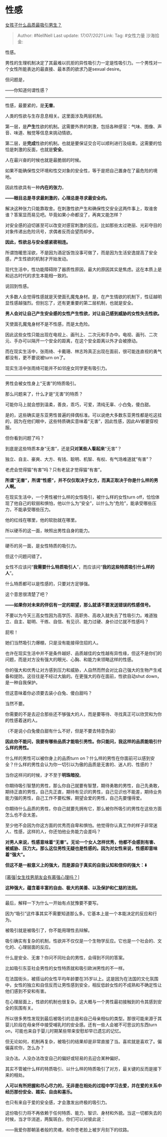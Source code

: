 # 性感

[女孩子什么品质最吸引男生？](https://www.zhihu.com/question/313462176/answer/1750706419)

> Author: #NellNell
> Last update: *17/07/2021*
> Link:
> Tag: #女性力量 
> 沙海拾金:

性感。

男性的生理机制决定了其最难以抗拒的异性吸引力一定是性吸引力。一个男性对一个女性所能表达的最直接、最本质的欲求乃是sexual desire。

但问题是，

——你知道何谓性感？

---

性感，最要紧的，是**无害**。

人类的性欲与生存息息相关。这里面涉及两层机制。

第一层，是**产生**性欲的机制。这需要外界的刺激，包括各种感官：气味、图像、声音、味道、触觉等信息来挑动情欲。

第二层，是**完成**性欲的机制。也就是要保证交合可以顺利进行及结束。这需要的恰恰是刺激的反面，也就是**安全**。

人在最兴奋的时候也就是最脆弱的时候。

如果不能确保性交环境和性交对象的安全性，等于是把自己置身在了最危险的境地。

因此性欲具有一种**内在的张力**，

**——眼目总是寻求最刺激的，心理总是寻求最安全的。**

解决这种张力只能靠取舍。在刺激性欲产生和确保性交安全这两件事上，取谁舍谁？答案显而易见吧。毕竟如果小命都没了，再爽又能怎样？

对安全感的迫切甚至可以改变对感官刺激的反应。比如那些太过艳丽、光彩夺目的对象传递出危险讯号，求偶者反而会望而却步。

**因此，性欲总与安全感紧密相连。**

所谓饱暖思淫欲，不是因为酒足饭饱没事可做了，而是因为生活安逸提高了安全感，产生性欲的机制才开始发动。

现代生活中，性功能障碍除了器质性原因，最大的原因其实是焦虑。这在本质上是和远古时代的求生本能相一致的。

说回到性感。

大多数人会觉得性感就是天使面孔魔鬼身材。是，在产生情欲的机制下，性征越明显性感越强烈。但别忘了，还有更重要的第二层机制，也就是安全。

**男人会对让自己产生安全感的女性产生性欲，对让自己感到威胁的女性失去性欲。**

天使面孔魔鬼身材不是不性感，而是太危险。

因此这些女性只能出现在电视上、画刊上、二次元和手办中。电视、画刊、二次元、手办可以隔开一个安全的距离，在这个安全距离以外才会被撩动。

而在现实生活中，张雨绮、卡戴珊、林志玲真正出现在面前，很可能连直视的勇气都没有，更不要说被turn on了。

现实生活中张雨绮可能并不如邻座女同学更有吸引力。

---

男性会被女性身上“无害”的特质吸引。

那么问题来了，什么才是“无害”的特质？

可能你马上就会想到温柔，善良，乖巧，可爱，清纯无辜、小白兔，傻白甜。

是的，这些确实是东亚男性普遍的择偶标准。可以说绝大多数东亚男性都是吃这挂的，因为在他们眼中，这些特质确实意味着“无害”，因此性感，因此AV都要穿校服。

但你看到问题了吗？

到底是这些特质本身“无害”，还是**只对某些人看起来**“无害”？

独立、自主、豪爽、大方、有钱、聪明、机智、有权、有气场难道就“有害”？

老虎会觉得猫“有害”吗？只有老鼠才觉得猫“有害”。

**所谓“无害”，所谓“性感”，并不仅仅取决于女方，而真正取决于你是什么样的男人啊。**

在现实生活中，一个男性被什么样的女性吸引，被什么样的女性turn off，恰恰体现了他自己的软弱和惧怕，他以什么为“安全”，以什么为“危险”，能承受哪些压力，不能承受哪些压力。

他的红线在哪里，他的软肋就在哪里。

所以硬币的这一面，映照出男性自身的能力。

---

硬币的另一面，是女性特质的吸引力。

但这个问题问错了。

女性不应该问“**我需要什么特质吸引人**”，而应该问“**我的这些特质吸引什么样的人**”。

什么特质都可以是性感的，只要对方足够强。

这个意思很清楚了吧？

**——如果你对未来的伴侣有一定的期望，那么就请不要发送错误的性感信号。**

不要以为今天三高女性因为高学历、高职务、高收入就失去了性吸引力。难道独立、自主、聪明、干练、自信、有见识、能力过硬、身价过亿就不性感吗？

屁啦！

她们当然吸引力爆棚，只是没有能接得住招的人。

也许在现实生活中并不是条件越好、品质越佳的女性越有异性缘，但这不是你们的问题，而是对方没有强大的眼光、心胸、和能力来领略这样的性感。

你的强大和优秀让对方感到压力和威胁，人自然而然会对比自己强大的生物产生戒备和提防。这往往是不经过大脑的。在更强大的存在面前，性欲自动shut down，是一种自我保护。

但这意味着你必须要去装小白兔、傻白甜吗？

当然不要。

你需要的不是去迎合那些还不够强大的人，而是要等待、寻找真正可以欣赏和为你的性感着迷的人。

（不是说小白兔傻白甜有什么不好，但是不要去特意伪装）

**因此你不能问，我要有哪些品质才能吸引男性。你只能问，我这样的品质能吸引什么样的男性。**

什么样的男性可以被你身上的品质turn on？什么样的男性在你面前可以感到安全？什么样的男性会认为你一切引以为傲的品质是无害的、迷人的、性感的？

当你这样问的时候，才不至于**明珠暗投**。

你期待吸引智慧的男性，那么你自己就要有智慧，期待勇敢的男性，自己先勇敢，期待正直的男性，自己先正直，期待有见识的男性，自己见识也不能差，期待业务能力强的男性，自己工作不要松懈，期望会爱的男性，自己先要懂得爱。

你期待什么品质的男性，你自己就要先拥有它，那么被你所吸引的男性在这些方面怎么也不会太差。

至少他不会因为你这方面的优秀而自卑和惧怕。他觉得你认真工作的样子非常迷人、性感，这样的人，你还怕他业务能力会差吗？

**对男人来说，性感意味着“无害”。无论一个女人怎样优秀，他都不会感到有害、被威胁、压力大。那么这位男性无疑也是性感的。因为对女性来说，性感即意味着“强大”。**

**但这不是一般意义上的强大，而是源自于真实的自我认知和信仰的强大：⬇️**

[[慕强|女生找男朋友会有慕强心理吗？]](https://www.zhihu.com/question/336232954/answer/1661337535)

**这种强大，蕴含着丰富的自由、极大的美善、以及保护和仁慈的法则。**

---

最后，解释一下为什么一开始有点犹豫要不要写。

因为“吸引”这件事其实不需要知道那么多。它基本上是一个本能决定的反应和行为。

被吸引就是被吸引了，你不能用理性去辩解。

吸引确实有复杂的机制，性欲并不仅仅是一个生物学反应。它也是一个社会的、文化的、心理层面的反应。

什么是安全、无害？你问不同社会的男性，会得到不同的答案。

比如吸引东亚社会男性的女性特质就和吸引欧洲男性的不一样。

在法国街头，被搭讪的女性平均年龄要在35岁以上。这是因为在法国的文化氛围中，女性的独立和自信反而让男性感到安全，相反低龄女性的不成熟和不确定性让他们感到不安和有害。

在心理层面上，性欲的机制也很复杂。这大概与一个男性最初接触到的令其感到安全的氛围有关。

所以很多男性发现到最后被吸引的总是和自己母亲相似的类型。那很可能来源于其婴儿阶段在母亲怀中接受哺乳时的安全感。还有一些人会被不可思议的东西turn on，可能也来自于婴儿时期某些带来安慰却早已遗忘的记忆。

但无论如何，机制再复杂，被吸引的结果却是非常直接了当。喜欢就是喜欢了。偏偏喜欢你，怎么办？

没办法。人没办法改变自己的偏好或轻易的去迎合某种偏好。

其实不管被什么样的特质吸引、以什么样的特质吸引了对方，最关键的反而是接下来的相处。

**人可以有所把握和尽心尽力的，无非是在相处的过程中学习去爱，并在爱的关系中经历那份安全、踏实、自由和喜乐。**

也只有来自于爱的安全感，才会激发出终极的吸引力。

这份吸引力将不再依赖于任何特质、能力、智识、身材和外貌。当这一切都失去的时候，当才华消逝，两鬓斑白，你们可以对彼此说：

——我爱你那朝圣者般的灵魂，和你苍老脸上被岁月刻下的纹路。　　
